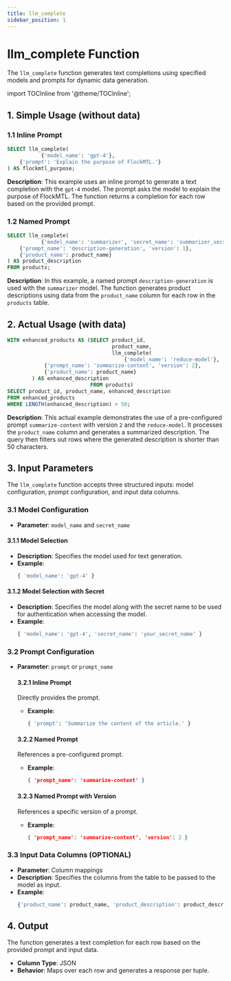 ```yaml
---
title: llm_complete
sidebar_position: 1
---
```


# llm_complete Function

The `llm_complete` function generates text completions using specified models and prompts for dynamic data generation.

import TOCInline from '@theme/TOCInline';

<TOCInline toc={toc} />

## 1. Simple Usage (without data)

### 1.1 Inline Prompt

```sql
SELECT llm_complete(
           {'model_name': 'gpt-4'},
    {'prompt': 'Explain the purpose of FlockMTL.'}
) AS flockmtl_purpose;
```

**Description**: This example uses an inline prompt to generate a text completion with the `gpt-4` model. The prompt
asks the model to explain the purpose of FlockMTL. The function returns a completion for each row based on the provided
prompt.

### 1.2 Named Prompt

```sql
SELECT llm_complete(
           {'model_name': 'summarizer', 'secret_name': 'summarizer_secret'},
    {'prompt_name': 'description-generation', 'version': 1},
    {'product_name': product_name}
) AS product_description
FROM products;
```

**Description**: In this example, a named prompt `description-generation` is used with the `summarizer` model. The
function generates product descriptions using data from the `product_name` column for each row in the `products` table.

## 2. Actual Usage (with data)

```sql
WITH enhanced_products AS (SELECT product_id,
                                  product_name,
                                  llm_complete(
                                      {'model_name': 'reduce-model'},
            {'prompt_name': 'summarize-content', 'version': 2},
            {'product_name': product_name}
        ) AS enhanced_description
                           FROM products)
SELECT product_id, product_name, enhanced_description
FROM enhanced_products
WHERE LENGTH(enhanced_description) > 50;
```

**Description**: This actual example demonstrates the use of a pre-configured prompt `summarize-content` with version
`2` and the `reduce-model`. It processes the `product_name` column and generates a summarized description. The query
then filters out rows where the generated description is shorter than 50 characters.

## 3. Input Parameters

The `llm_complete` function accepts three structured inputs: model configuration, prompt configuration, and input data
columns.

### 3.1 Model Configuration

- **Parameter**: `model_name` and `secret_name`

#### 3.1.1 Model Selection

- **Description**: Specifies the model used for text generation.
- **Example**:
  ```sql
  { 'model_name': 'gpt-4' }
  ```

#### 3.1.2 Model Selection with Secret

- **Description**: Specifies the model along with the secret name to be used for authentication when accessing the
  model.
- **Example**:
  ```sql
  { 'model_name': 'gpt-4', 'secret_name': 'your_secret_name' }
  ```

### 3.2 Prompt Configuration

- **Parameter**: `prompt` or `prompt_name`

  #### 3.2.1 Inline Prompt

  Directly provides the prompt.

    - **Example**:
      ```sql
      { 'prompt': 'Summarize the content of the article.' }
      ```

  #### 3.2.2 Named Prompt

  References a pre-configured prompt.

    - **Example**:
      ```json
      { 'prompt_name': 'summarize-content' }
      ```

  #### 3.2.3 Named Prompt with Version

  References a specific version of a prompt.

    - **Example**:
      ```json
      { 'prompt_name': 'summarize-content', 'version': 2 }
      ```

### 3.3 Input Data Columns (OPTIONAL)

- **Parameter**: Column mappings
- **Description**: Specifies the columns from the table to be passed to the model as input.
- **Example**:
  ```sql
  {'product_name': product_name, 'product_description': product_description}
  ```

## 4. Output

The function generates a text completion for each row based on the provided prompt and input data.

- **Column Type**: JSON
- **Behavior**: Maps over each row and generates a response per tuple.